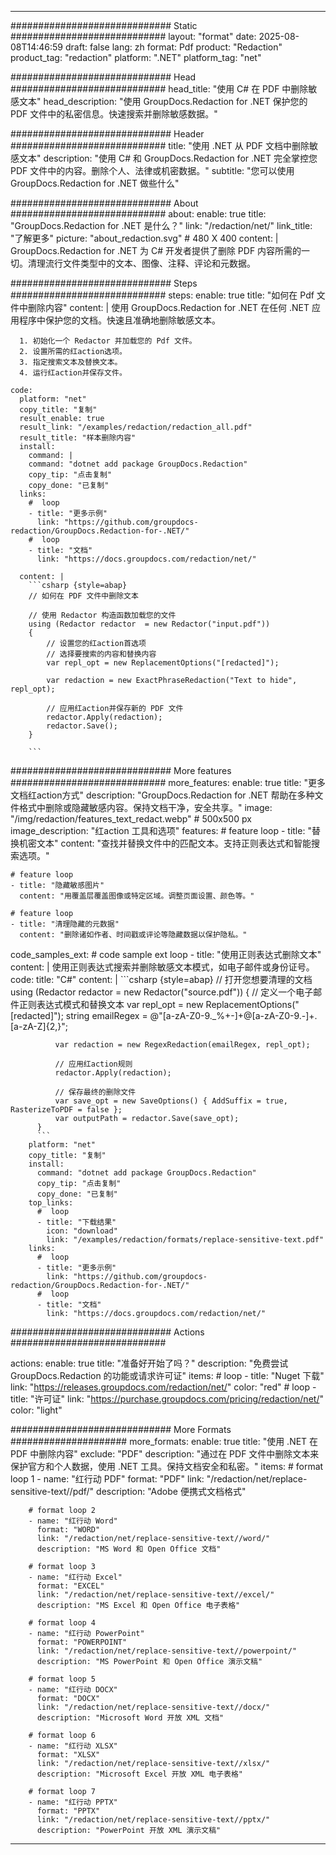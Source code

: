 
---
############################# Static ############################
layout: "format"
date:  2025-08-08T14:46:59
draft: false
lang: zh
format: Pdf
product: "Redaction"
product_tag: "redaction"
platform: ".NET"
platform_tag: "net"

############################# Head ############################
head_title: "使用 C# 在 PDF 中删除敏感文本"
head_description: "使用 GroupDocs.Redaction for .NET 保护您的 PDF 文件中的私密信息。快速搜索并删除敏感数据。"

############################# Header ############################
title: "使用 .NET 从 PDF 文档中删除敏感文本" 
description: "使用 C# 和 GroupDocs.Redaction for .NET 完全掌控您 PDF 文件中的内容。删除个人、法律或机密数据。"
subtitle: "您可以使用 GroupDocs.Redaction for .NET 做些什么" 

############################# About ############################
about:
    enable: true
    title: "GroupDocs.Redaction for .NET 是什么？"
    link: "/redaction/net/"
    link_title: "了解更多"
    picture: "about_redaction.svg" # 480 X 400
    content: |
       GroupDocs.Redaction for .NET 为 C# 开发者提供了删除 PDF 内容所需的一切。清理流行文件类型中的文本、图像、注释、评论和元数据。

############################# Steps ############################
steps:
    enable: true
    title: "如何在 Pdf 文件中删除内容"
    content: |
      使用 GroupDocs.Redaction for .NET 在任何 .NET 应用程序中保护您的文档。快速且准确地删除敏感文本。
      
      1. 初始化一个 Redactor 并加载您的 Pdf 文件。
      2. 设置所需的红action选项。
      3. 指定搜索文本及替换文本。
      4. 运行红action并保存文件。
   
    code:
      platform: "net"
      copy_title: "复制"
      result_enable: true
      result_link: "/examples/redaction/redaction_all.pdf"
      result_title: "样本删除内容"
      install:
        command: |
        command: "dotnet add package GroupDocs.Redaction"
        copy_tip: "点击复制"
        copy_done: "已复制"
      links:
        #  loop
        - title: "更多示例"
          link: "https://github.com/groupdocs-redaction/GroupDocs.Redaction-for-.NET/"
        #  loop
        - title: "文档"
          link: "https://docs.groupdocs.com/redaction/net/"
          
      content: |
        ```csharp {style=abap}
        // 如何在 PDF 文件中删除文本

        // 使用 Redactor 构造函数加载您的文件
        using (Redactor redactor  = new Redactor("input.pdf"))
        {
            // 设置您的红action首选项
            // 选择要搜索的内容和替换内容
            var repl_opt = new ReplacementOptions("[redacted]");
            
            var redaction = new ExactPhraseRedaction("Text to hide", repl_opt);

            // 应用红action并保存新的 PDF 文件
            redactor.Apply(redaction);
            redactor.Save();
        }
        
        ```            


############################# More features ############################
more_features:
  enable: true
  title: "更多文档红action方式"
  description: "GroupDocs.Redaction for .NET 帮助在多种文件格式中删除或隐藏敏感内容。保持文档干净，安全共享。"
  image: "/img/redaction/features_text_redact.webp" # 500x500 px
  image_description: "红action 工具和选项"
  features:
    # feature loop
    - title: "替换机密文本"
      content: "查找并替换文件中的匹配文本。支持正则表达式和智能搜索选项。"

    # feature loop
    - title: "隐藏敏感图片"
      content: "用覆盖层覆盖图像或特定区域。调整页面设置、颜色等。"

    # feature loop
    - title: "清理隐藏的元数据"
      content: "删除诸如作者、时间戳或评论等隐藏数据以保护隐私。"
      
  code_samples_ext:
    # code sample ext loop
    - title: "使用正则表达式删除文本"
      content: |
        使用正则表达式搜索并删除敏感文本模式，如电子邮件或身份证号。
      code:
        title: "C#"
        content: |
          ```csharp {style=abap}
          //  打开您想要清理的文档
          using (Redactor redactor  = new Redactor("source.pdf"))
          {
              // 定义一个电子邮件正则表达式模式和替换文本
              var repl_opt = new ReplacementOptions("[redacted]");
              string emailRegex = @"[a-zA-Z0-9._%+-]+@[a-zA-Z0-9.-]+\.[a-zA-Z]{2,}";

              var redaction = new RegexRedaction(emailRegex, repl_opt);

              // 应用红action规则
              redactor.Apply(redaction);

              // 保存最终的删除文件
              var save_opt = new SaveOptions() { AddSuffix = true, RasterizeToPDF = false };
              var outputPath = redactor.Save(save_opt);
          }
          ```
        platform: "net"
        copy_title: "复制"
        install:
          command: "dotnet add package GroupDocs.Redaction"
          copy_tip: "点击复制"
          copy_done: "已复制"
        top_links:
          #  loop
          - title: "下载结果"
            icon: "download"
            link: "/examples/redaction/formats/replace-sensitive-text.pdf"
        links:
          #  loop
          - title: "更多示例"
            link: "https://github.com/groupdocs-redaction/GroupDocs.Redaction-for-.NET/"
          #  loop
          - title: "文档"
            link: "https://docs.groupdocs.com/redaction/net/"


############################# Actions ############################

actions:
  enable: true
  title: "准备好开始了吗？"
  description: "免费尝试 GroupDocs.Redaction 的功能或请求许可证"
  items:
    #  loop
    - title: "Nuget 下载"
      link: "https://releases.groupdocs.com/redaction/net/"
      color: "red"
        #  loop
    - title: "许可证"
      link: "https://purchase.groupdocs.com/pricing/redaction/net/"
      color: "light"


############################# More Formats #####################
more_formats:
    enable: true
    title: "使用 .NET 在 PDF 中删除内容"
    exclude: "PDF"
    description: "通过在 PDF 文件中删除文本来保护官方和个人数据，使用 .NET 工具。保持文档安全和私密。"
    items: 
        # format loop 1
        - name: "红行动 PDF"
          format: "PDF"
          link: "/redaction/net/replace-sensitive-text//pdf/"
          description: "Adobe 便携式文档格式"

        # format loop 2
        - name: "红行动 Word"
          format: "WORD"
          link: "/redaction/net/replace-sensitive-text//word/"
          description: "MS Word 和 Open Office 文档"
          
        # format loop 3
        - name: "红行动 Excel"
          format: "EXCEL"
          link: "/redaction/net/replace-sensitive-text//excel/"
          description: "MS Excel 和 Open Office 电子表格"

        # format loop 4
        - name: "红行动 PowerPoint"
          format: "POWERPOINT"
          link: "/redaction/net/replace-sensitive-text//powerpoint/"
          description: "MS PowerPoint 和 Open Office 演示文稿"

        # format loop 5
        - name: "红行动 DOCX"
          format: "DOCX"
          link: "/redaction/net/replace-sensitive-text//docx/"
          description: "Microsoft Word 开放 XML 文档"
          
        # format loop 6
        - name: "红行动 XLSX"
          format: "XLSX"
          link: "/redaction/net/replace-sensitive-text//xlsx/"
          description: "Microsoft Excel 开放 XML 电子表格"
          
        # format loop 7
        - name: "红行动 PPTX"
          format: "PPTX"
          link: "/redaction/net/replace-sensitive-text//pptx/"
          description: "PowerPoint 开放 XML 演示文稿"


---